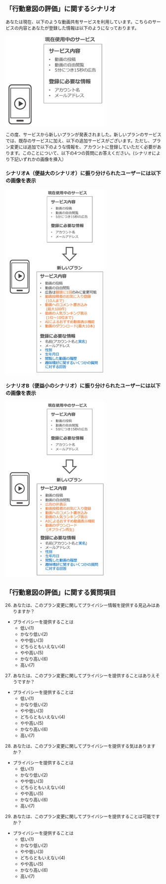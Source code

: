 「行動意図の評価」に関するシナリオ
---

あなたは現在、以下のような動画共有サービスを利用しています。こちらのサービスの内容とあなたが登録した情報は以下のようになっております。

<img src="https://github.com/ohkilab/privacy-consensus-building/blob/master/ja/imgs/bi_Img01.png?raw=true" width="320">


この度、サービスから新しいプランが発表されました。新しいプランのサービスでは、既存のサービスに加え、以下の追加サービスがございます。ただし、プラン変更には追加で以下のような情報を、アカウントに登録していただく必要があります。このことについて、以下の4つの質問にお答えください。(シナリオにより下記いずれかの画像を挿入）

### シナリオA（便益大のシナリオ）に振り分けられたユーザーには以下の画像を表示

<img src="https://github.com/ohkilab/privacy-consensus-building/blob/master/ja/imgs/bi_img02.png?raw=true" width="320">

### シナリオB（便益小のシナリオ）に振り分けられたユーザーには以下の画像を表示

<img src="https://github.com/ohkilab/privacy-consensus-building/blob/master/ja/imgs/bi_img03.png?raw=true" width="320">


「行動意図の評価」に関する質問項目
---
26. あなたは、このプラン変更に関してプライバシー情報を提供する見込みはありますか？
 - プライバシーを提供することは
   - 低い(1)
   - かなり低い(2)
   - やや低い(3)
   - どちらともいえない(4)
   - やや高い(5)
   - かなり高い(6)
   - 高い(7)
27. あなたは、このプラン変更に関してプライバシーを提供することはありえそうですか？
 - プライバシーを提供することは
   - 低い(1)
   - かなり低い(2)
   - やや低い(3)
   - どちらともいえない(4)
   - やや高い(5)
   - かなり高い(6)
   - 高い(7)
28. あなたは、このプラン変更に関してプライバシーを提供する気はありますか？
 - プライバシーを提供することは
   - 低い(1)
   - かなり低い(2)
   - やや低い(3)
   - どちらともいえない(4)
   - やや高い(5)
   - かなり高い(6)
   - 高い(7)
29. あなたは、このプラン変更に関してプライバシーを提供することは可能ですか？
 - プライバシーを提供することは
   - 低い(1)
   - かなり低い(2)
   - やや低い(3)
   - どちらともいえない(4)
   - やや高い(5)
   - かなり高い(6)
   - 高い(7)



